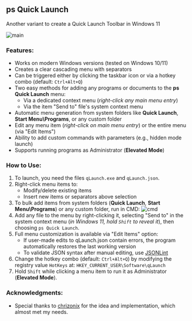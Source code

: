 ## ps Quick Launch
Another variant to create a Quick Launch Toolbar in Windows 11

![main](https://github.com/mozers3/qLaunch/wiki/images/main.png)

### Features:
* Works on modern Windows versions (tested on Windows 10/11)
* Creates a clear cascading menu with separators
* Can be triggered either by clicking the taskbar icon or via a hotkey combo (default: `Ctrl+Alt+Q`)
* Two easy methods for adding any programs or documents to the **ps Quick Launch** menu:
    * Via a dedicated context menu (_right-click any main menu entry_)
    * Via the item "Send to" file's system context menu
* Automatic menu generation from system folders like **Quick Launch**, **Start Menu\Programs**, or any custom folder
* Edit any menu item (_right-click on main menu entry_) or the entire menu (via "Edit Items")
* Ability to add custom commands with parameters (e.g., hidden mode launch)
* Supports running programs as Administrator (**Elevated Mode**)

### How to Use:
1. To launch, you need the files `qLaunch.exe` and `qLaunch.json`.
2. Right-click menu items to:
    * Modify/delete existing items
    * Insert new items or separators above selection
4. To bulk add items from system folders (**Quick Launch**, **Start Menu\Programs**) or any custom folder, run in CMD:
![cmd](https://github.com/mozers3/qLaunch/wiki/images/cmd.png)
5. Add any file to the menu by right-clicking it, selecting "Send to" in the system context menu (_in Windows 11, hold `Shift` to reveal it_), then choosing `ps Quick Launch`.
6. Full menu customization is available via "Edit Items" option:
    * If user-made edits to qLaunch.json contain errors, the program automatically restores the last working version
    * To validate JSON syntax after manual editing, use [JSONLint](https://jsonlint.com)
7. Change the hotkey combo (default: `Ctrl+Alt+Q`) by modifying the registry value `HotKeys` at: `HKEY_CURRENT_USER\Software\qLaunch`
8. Hold `Shift` while clicking a menu item to run it as Administrator (**Elevated Mode**).

### Acknowledgments:
* Special thanks to [chrizonix](https://github.com/chrizonix/QuickLaunch) for the idea and implementation, which almost met my needs.
